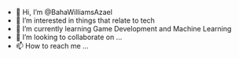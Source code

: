 - 👋 Hi, I’m @BahaWilliamsAzael
- 👀 I’m interested in things that relate to tech
- 🌱 I’m currently learning Game Development and Machine Learning
- 💞️ I’m looking to collaborate on ...
- 📫 How to reach me ...

<!---
BahaWilliamsAzael/BahaWilliamsAzael is a ✨ special ✨ repository because its `README.md` (this file) appears on your GitHub profile.
You can click the Preview link to take a look at your changes.
--->
